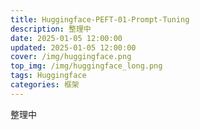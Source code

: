 ```yaml
---
title: Huggingface-PEFT-01-Prompt-Tuning
description: 整理中
date: 2025-01-05 12:00:00
updated: 2025-01-05 12:00:00
cover: /img/huggingface.png
top_img: /img/huggingface_long.png
tags: Huggingface
categories: 框架
---
```


整理中
